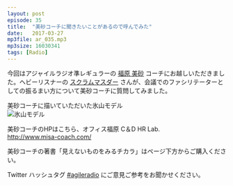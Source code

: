 ```yaml
---
layout: post
episode: 35
title:  "美砂コーチに聞きたいことがあるので呼んでみた"
date:   2017-03-27
mp3file: ar_035.mp3
mp3size: 16030341
tags: [Radio]
---
```


今回はアジャイルラジオ準レギュラーの [福原 美砂](http://www.misa-coach.com/) コーチにお越しいただきました。ヘビーリスナーの [スクラムマスダー](https://twitter.com/scrummasudar) さんが、会議でのファシリテーターとしての振るまい方について美砂コーチに質問してみました。  

美砂コーチに描いていただいた氷山モデル  
![氷山モデル]({{site.baseurl}}/assets/img/hyozan-model.jpg)  

美砂コーチのHPはこちら、オフィス福原 C＆D HR Lab.  
http://www.misa-coach.com/  

美砂コーチの著書「見えないものをみるチカラ」はページ下方からご購入ください。  

Twitter ハッシュタグ [#agileradio](https://twitter.com/intent/tweet?hashtags=agileradio) にご意見ご参考をお聞かせください。

